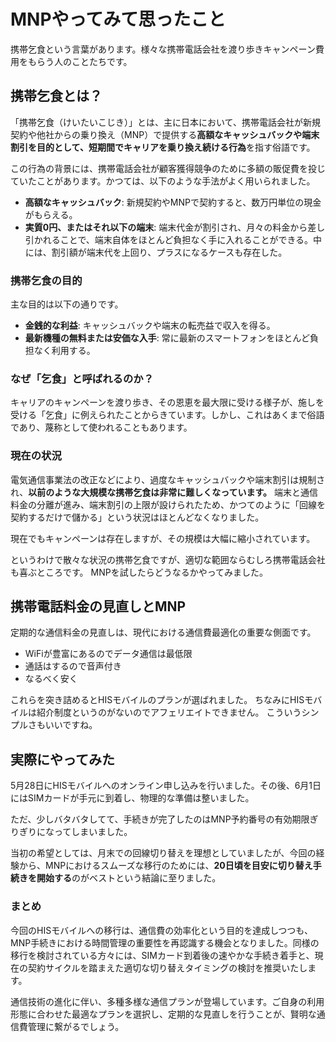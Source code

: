 # MNPやってみて思ったこと

携帯乞食という言葉があります。様々な携帯電話会社を渡り歩きキャンペーン費用をもらう人のことたちです。

## 携帯乞食とは？

「携帯乞食（けいたいこじき）」とは、主に日本において、携帯電話会社が新規契約や他社からの乗り換え（MNP）で提供する**高額なキャッシュバックや端末割引を目的として、短期間でキャリアを乗り換え続ける行為**を指す俗語です。

この行為の背景には、携帯電話会社が顧客獲得競争のために多額の販促費を投じていたことがあります。かつては、以下のような手法がよく用いられました。

* **高額なキャッシュバック**: 新規契約やMNPで契約すると、数万円単位の現金がもらえる。
* **実質0円、またはそれ以下の端末**: 端末代金が割引され、月々の料金から差し引かれることで、端末自体をほとんど負担なく手に入れることができる。中には、割引額が端末代を上回り、プラスになるケースも存在した。

### 携帯乞食の目的

主な目的は以下の通りです。

* **金銭的な利益**: キャッシュバックや端末の転売益で収入を得る。
* **最新機種の無料または安価な入手**: 常に最新のスマートフォンをほとんど負担なく利用する。

### なぜ「乞食」と呼ばれるのか？

キャリアのキャンペーンを渡り歩き、その恩恵を最大限に受ける様子が、施しを受ける「乞食」に例えられたことからきています。しかし、これはあくまで俗語であり、蔑称として使われることもあります。

### 現在の状況

電気通信事業法の改正などにより、過度なキャッシュバックや端末割引は規制され、**以前のような大規模な携帯乞食は非常に難しくなっています。** 端末と通信料金の分離が進み、端末割引の上限が設けられたため、かつてのように「回線を契約するだけで儲かる」という状況はほとんどなくなりました。

現在でもキャンペーンは存在しますが、その規模は大幅に縮小されています。

というわけで散々な状況の携帯乞食ですが、適切な範囲ならむしろ携帯電話会社も喜ぶところです。
MNPを試したらどうなるかやってみました。

## 携帯電話料金の見直しとMNP

定期的な通信料金の見直しは、現代における通信費最適化の重要な側面です。

- WiFiが豊富にあるのでデータ通信は最低限
- 通話はするので音声付き
- なるべく安く

これらを突き詰めるとHISモバイルのプランが選ばれました。
ちなみにHISモバイルは紹介制度というのがないのでアフェリエイトできません。
こういうシンプルさもいいですね。

## 実際にやってみた

5月28日にHISモバイルへのオンライン申し込みを行いました。その後、6月1日にはSIMカードが手元に到着し、物理的な準備は整いました。

ただ、少しバタバタしてて、手続きが完了したのはMNP予約番号の有効期限ぎりぎりになってしまいました。

当初の希望としては、月末での回線切り替えを理想としていましたが、今回の経験から、MNPにおけるスムーズな移行のためには、**20日頃を目安に切り替え手続きを開始する**のがベストという結論に至りました。

### まとめ

今回のHISモバイルへの移行は、通信費の効率化という目的を達成しつつも、MNP手続きにおける時間管理の重要性を再認識する機会となりました。同様の移行を検討されている方々には、SIMカード到着後の速やかな手続き着手と、現在の契約サイクルを踏まえた適切な切り替えタイミングの検討を推奨いたします。

通信技術の進化に伴い、多種多様な通信プランが登場しています。ご自身の利用形態に合わせた最適なプランを選択し、定期的な見直しを行うことが、賢明な通信費管理に繋がるでしょう。

